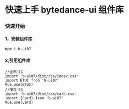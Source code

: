 # 快速上手 bytedance-ui 组件库

### 快速开始

#### 1，安装组件库

```
npm i b-ui07
```

#### 2,引用组件库

```javasript
//全部引入
import 'b-ui07/dist/css/index.css'
import BTUI from 'b-ui07'
Vue.use(BTUI)
//按需引入
import 'b-ui07/dist/css/card.css'
import {Card} from 'b-ui07'
Vue.use(Card)
```
